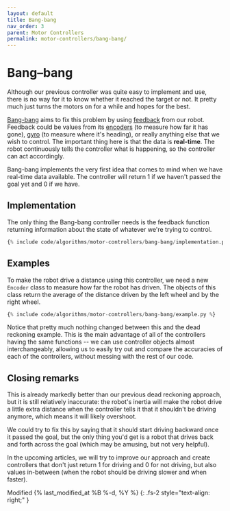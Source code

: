 ```yaml
---
layout: default
title: Bang-bang
nav_order: 3
parent: Motor Controllers
permalink: motor-controllers/bang-bang/
---
```


# Bang–bang
Although our previous controller was quite easy to implement and use, there is no way for it to know whether it reached the target or not. It pretty much just turns the motors on for a while and hopes for the best.

[Bang-bang](https://en.wikipedia.org/wiki/Bang%E2%80%93bang_control) aims to fix this problem by using [feedback](https://en.wikipedia.org/wiki/Feedback) from our robot. Feedback could be values from its [encoders](https://en.wikipedia.org/wiki/Encoder) (to measure how far it has gone), [gyro](https://en.wikipedia.org/wiki/Gyroscope) (to measure where it's heading), or really anything else that we wish to control. The important thing here is that the data is **real-time**. The robot continuously tells the controller what is happening, so the controller can act accordingly.

Bang-bang implements the very first idea that comes to mind when we have real-time data available. The controller will return 1 if we haven't passed the goal yet and 0 if we have.


## Implementation
The only thing the Bang-bang controller needs is the feedback function returning information about the state of whatever we're trying to control.

```python
{% include code/algorithms/motor-controllers/bang-bang/implementation.py %}
```

## Examples
To make the robot drive a distance using this controller, we need a new `Encoder` class to measure how far the robot has driven. The objects of this class return the average of the distance driven by the left wheel and by the right wheel.

```python
{% include code/algorithms/motor-controllers/bang-bang/example.py %}
```

Notice that pretty much nothing changed between this and the dead reckoning example. This is the main advantage of all of the controllers having the same functions -- we can use controller objects almost interchangeably, allowing us to easily try out and compare the accuracies of each of the controllers, without messing with the rest of our code.


## Closing remarks
This is already markedly better than our previous dead reckoning approach, but it is still relatively inaccurate: the robot's inertia will make the robot drive a little extra distance when the controller tells it that it shouldn't be driving anymore, which means it will likely overshoot.

We could try to fix this by saying that it should start driving backward once it passed the goal, but the only thing you'd get is a robot that drives back and forth across the goal (which may be amusing, but not very helpful).

In the upcoming articles, we will try to improve our approach and create controllers that don't just return 1 for driving and 0 for not driving, but also values in-between (when the robot should be driving slower and when faster).

Modified {% last_modified_at %B %-d, %Y %}
{: .fs-2 style="text-align: right;" }